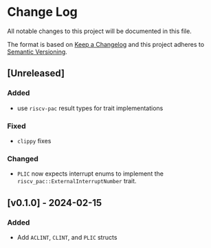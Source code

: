 # Change Log

All notable changes to this project will be documented in this file.

The format is based on [Keep a Changelog](http://keepachangelog.com/)
and this project adheres to [Semantic Versioning](http://semver.org/).

## [Unreleased]

### Added

- use `riscv-pac` result types for trait implementations

### Fixed

- `clippy` fixes

### Changed

- `PLIC` now expects interrupt enums to implement the `riscv_pac::ExternalInterruptNumber` trait.

## [v0.1.0] - 2024-02-15

### Added

- Add `ACLINT`, `CLINT`, and `PLIC` structs

